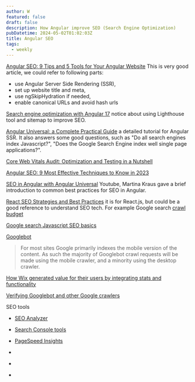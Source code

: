 ```yaml
---
author: W
featured: false
draft: false
description: How Angular improve SEO (Search Engine Optimization)
pubDatetime: 2024-05-02T01:02:03Z
title: Angular SEO
tags:
  - weekly
---
```


[Angular SEO: 9 Tips and 5 Tools for Your Angular Website](https://asperbrothers.com/blog/angular-seo/) This is very good article, we could refer to following parts:

- use Angular Server Side Rendering (SSR),
- set up website title and meta,
- use ngSkipHydration if needed,
- enable canonical URLs and avoid hash urls

[Search engine optimization with Angular 17](https://www.ganatan.com/tutorials/search-engine-optimization-with-angular) notice about using Lighthouse tool and sitemap to improve SEO.

[Angular Universal: a Complete Practical Guide](https://blog.angular-university.io/angular-universal/) a detailed tutorial for Angular SSR. It also answers some good questions, such as "Do all search engines index Javascript?", "Does the Google Search Engine index well single page applications?".

[Core Web Vitals Audit: Optimization and Testing in a Nutshell](https://asperbrothers.com/blog/core-web-vitals-audit/)

[Angular SEO: 9 Most Effective Techniques to Know in 2023](https://windzoon.com/blog/best-angular-seo-practices/)

[SEO in Angular with Angular Universal](https://www.youtube.com/watch?v=KeT7T_f-H2Q) Youtube, Martina Kraus gave a brief introduction to common best practices for SEO in Angular.

[React SEO Strategies and Best Practices](https://www.toptal.com/react/react-seo-best-practices) it is for React.js, but could be a good reference to understand SEO tech. For example Google search [crawl budget](https://developers.google.com/search/docs/crawling-indexing/large-site-managing-crawl-budget)

[Google search Javascript SEO basics](https://developers.google.com/search/docs/crawling-indexing/javascript/javascript-seo-basics)

[Googlebot](https://developers.google.com/search/docs/crawling-indexing/googlebot)

> For most sites Google primarily indexes the mobile version of the content. As such the majority of Googlebot crawl requests will be made using the mobile crawler, and a minority using the desktop crawler.

[How Wix generated value for their users by integrating stats and functionality](https://developers.google.com/search/case-studies/wix-case-study)

[Verifying Googlebot and other Google crawlers](https://developers.google.com/search/docs/crawling-indexing/verifying-googlebot)

SEO tools

- [SEO Analyzer](https://aioseo.com/seo-analyzer/)

- [Search Console tools](https://search.google.com/search-console/about)

- [PageSpeed Insights](https://pagespeed.web.dev/)

- []()

- []()

- []()

[]()

[]()

[]()

[]()

